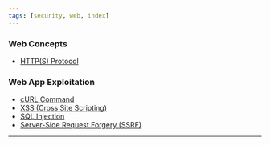 ```yaml
---
tags: [security, web, index]
---
```


### Web Concepts

* [HTTP(S) Protocol](../../../Computer%20Networks/Layer-wise%20Concepts/Application%20Layer%20Protocols/HTTP(S)%20Protocol.md)

### Web App Exploitation

* [cURL Command](../../../Operating%20System/Linux/Commands/cURL%20Command.md)
* [XSS (Cross Site Scripting)](XSS%20%28Cross%20Site%20Scripting%29.md)
* [SQL Injection](SQL%20Injection/SQL%20Injection.md)
* [Server-Side Request Forgery (SSRF)](Server-Side%20Request%20Forgery%20(SSRF).md)

---
